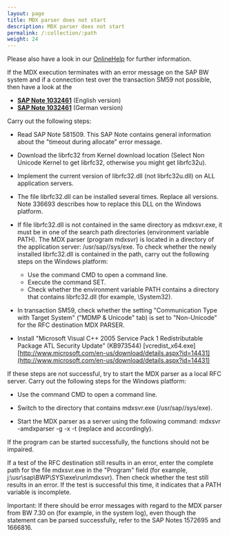 ```yaml
---
layout: page
title: MDX parser does not start
description: MDX parser does not start
permalink: /:collection/:path
weight: 24
---
```


Please also have a look in our [OnlineHelp](https://help.theobald-software.com/en/) for further information.

If the MDX execution terminates with an error message on the SAP BW system and if a connection test over the transaction SM59 not possible, then have a look at the

- [**SAP Note 1032461**](/files/1032461EN.pdf) (English version) 
- [**SAP Note 1032461**](/files/1032461.pdf) (German version)

Carry out the following steps:

- Read SAP Note 581509. This SAP Note contains general information about the "timeout during allocate" error message.

- Download the librfc32 from Kernel download location (Select Non Unicode Kernel to get librfc32, otherwise you might get librfc32u).

- Implement the current version of librfc32.dll (not librfc32u.dll) on ALL application servers. 
 

- The file librfc32.dll can be installed several times. Replace all versions. Note 336693 describes how to replace this DLL on the Windows platform.

- If file librfc32.dll is not contained in the same directory as mdxsvr.exe, it must be in one of the search path directories (environment variable PATH). The MDX parser (program mdxsvr) is located in a directory of the application server: /usr/sap/<SID>/sys/exe. To check whether the newly installed librfc32.dll is contained in the path, carry out the following steps on the Windows platform:

	- Use the command CMD to open a command line.
	- Execute the command SET.
	- Check whether the environment variable PATH contains a directory that contains librfc32.dll (for example, <Windows>\System32).

- In transaction SM59, check whether the setting "Communication Type with Target System" ("MDMP & Unicode" tab) is set to "Non-Unicode" for the RFC destination MDX PARSER.

- Install "Microsoft Visual C++ 2005 Service Pack 1 Redistributable Package ATL Security Update" (KB973544) [vcredist_x64.exe]
[http://www.microsoft.com/en-us/download/details.aspx?id=14431](http://www.microsoft.com/en-us/download/details.aspx?id=14431)

If these steps are not successful, try to start the MDX parser as a local RFC server. Carry out the following steps for the Windows platform:

- Use the command CMD to open a command line.

- Switch to the directory that contains mdxsvr.exe (/usr/sap/<SID>/sys/exe).

- Start the MDX parser as a server using the following command: mdxsvr -amdxparser -g<host> -x<gateway> -t (replace <host> and <gateway> accordingly).

If the program can be started successfully, the functions should not be impaired.

If a test of the RFC destination still results in an error, enter the complete path for the file mdxsvr.exe in the "Program" field (for example, j:\usr\sap\BWP\SYS\exe\run\mdxsvr). Then check whether the test still results in an error. If the test is successful this time, it indicates that a PATH variable is incomplete.

Important: If there should be error messages with regard to the MDX parser from BW 7.30 on (for example, in the system log), even though the statement can be parsed successfully, refer to the SAP Notes 1572695 and 1666816.